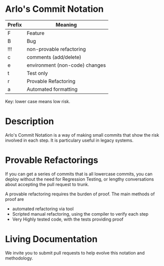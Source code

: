 # Arlo's Commit Notation

| Prefix  | Meaning |
| ------------- | ------------- |
| F             | Feature       | 
| B | Bug | 
| !!! | non-provable refactoring | 
| c | comments (add/delete) | 
| e | environment (non-code) changes | 
| t | Test only | 
| r | Provable Refactoring | 
| a | Automated formatting | 

Key: lower case means low risk.

# Description
Arlo's Commit Notation is a way of making small commits that show the risk involved in each step. It is particulary useful in legacy systems. 

# Provable Refactorings
If you can get a series of commits that is all lowercase commits, you can deploy without the need for Regression Testing, or lengthy conversations about accepting the pull request to trunk.

A provable refactoring requires the burden of proof. The main methods of proof are
* automated refactoring via tool
* Scripted manual refactoring, using the compiler to verify each step
* Very Highly tested code, with the tests providing proof

# Living Documentation
We invite you to submit pull requests to help evolve this notation and methodology.
